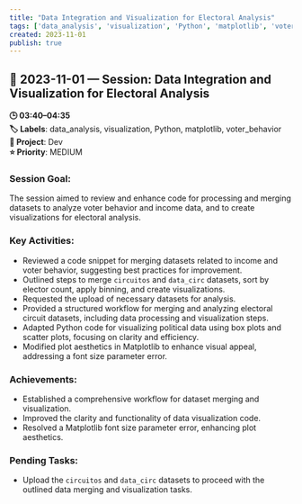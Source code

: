 ```yaml
---
title: "Data Integration and Visualization for Electoral Analysis"
tags: ['data_analysis', 'visualization', 'Python', 'matplotlib', 'voter_behavior']
created: 2023-11-01
publish: true
---
```


## 📅 2023-11-01 — Session: Data Integration and Visualization for Electoral Analysis

**🕒 03:40–04:35**  
**🏷️ Labels**: data_analysis, visualization, Python, matplotlib, voter_behavior  
**📂 Project**: Dev  
**⭐ Priority**: MEDIUM  


### Session Goal:
The session aimed to review and enhance code for processing and merging datasets to analyze voter behavior and income data, and to create visualizations for electoral analysis.

### Key Activities:
- Reviewed a code snippet for merging datasets related to income and voter behavior, suggesting best practices for improvement.
- Outlined steps to merge `circuitos` and `data_circ` datasets, sort by elector count, apply binning, and create visualizations.
- Requested the upload of necessary datasets for analysis.
- Provided a structured workflow for merging and analyzing electoral circuit datasets, including data processing and visualization steps.
- Adapted Python code for visualizing political data using box plots and scatter plots, focusing on clarity and efficiency.
- Modified plot aesthetics in Matplotlib to enhance visual appeal, addressing a font size parameter error.

### Achievements:
- Established a comprehensive workflow for dataset merging and visualization.
- Improved the clarity and functionality of data visualization code.
- Resolved a Matplotlib font size parameter error, enhancing plot aesthetics.

### Pending Tasks:
- Upload the `circuitos` and `data_circ` datasets to proceed with the outlined data merging and visualization tasks.
